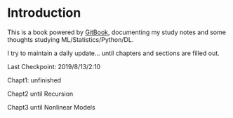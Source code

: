 # Introduction

This is a book powered by [GitBook](https://github.com/GitbookIO/gitbook), documenting my study notes and some thoughts studying ML/Statistics/Python/DL.

I try to maintain a daily update... until chapters and sections are filled out.   
  
Last Checkpoint: 2019/8/13/2:10

Chapt1: unfinished 

Chapt2 until Recursion

Chapt3 until Nonlinear Models

